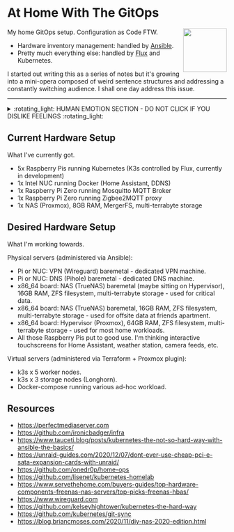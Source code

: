 # At Home With The GitOps

<img align="right" width="100" height="100" src="http://www.fillmurray.com/100/100">
My home GitOps setup. Configuration as Code FTW.

* Hardware inventory management: handled by [Ansible](ansible).
* Pretty much everything else: handled by [Flux](flux) and Kubernetes.

I started out writing this as a series of notes but it's growing into a mini-opera composed of weird sentence structures and addressing a constantly switching audience. I shall one day address this issue.

---

<details>
  <summary>:rotating_light: HUMAN EMOTION SECTION - DO NOT CLICK IF YOU DISLIKE FEELINGS :rotating_light:</summary>
  
## HUMAN EMOTION: PLEASE LEAVE IF YOU CAN'T COPE

This is all part of a huge learning and emotional experience for me. I spent a lot of 2020 and 2021 in hospital, dealing with a lot of medical shit. 
  
When I got out I decided that some changes were needed to my life. One of those changes was to make a gigantic (and frankly ill-planned) career change from Frontend Development - where I was mostly a manager and therefore spent my majority of time piloting spreadsheets -  right over to infrastructure & Platform Engineering as *an actual engineer and not a manager*.

Part of skilling up in this new role has been doing lots of learning on the side. 
  
This repo is one of those learnings. 
  
(Also I am coming to accept that I'm a massive nerd and that I'm allowed to play with tech shit as a hobby and that I probably have lots of internalised misogyny about a womans relationship to tech).

So if you see mistakes in this repo... well, it's because I'm new at all this. But on the bright side I think I'm coming into this strong and that things will only, as they say, get better. My enormous levels of ADHD (yes really ADHD and no not just being scatty) and me being a junior-grade space cadet means that my brain works well at fitting unrelated concepts and systems together. "Shit at the detail, fantastic at the big picture" is my elevator pitch. 

Anyway, enough of that. I'm sure you're hungry for code by now.

</details>



## Current Hardware Setup

What I've currently got.

- 5x Raspberry Pis running Kubernetes (K3s controlled by Flux, currently in development)
- 1x Intel NUC running Docker (Home Assistant, DDNS)
- 1x Raspberry Pi Zero running Mosquitto MQTT Broker
- 1x Raspberry Pi Zero running Zigbee2MQTT proxy
- 1x NAS (Proxmox), 8GB RAM, MergerFS, multi-terrabyte storage

## Desired Hardware Setup

What I'm working towards.

Physical servers (administered via Ansible):
- Pi or NUC: VPN (Wireguard) baremetal - dedicated VPN machine.
- Pi or NUC: DNS (Pihole) baremetal - dedicated DNS machine.
- x86_64 board: NAS (TrueNAS) baremetal (maybe sitting on Hypervisor), 16GB RAM, ZFS filesystem, multi-terrabyte storage - used for critical data.
- x86_64 board: NAS (TrueNAS) baremetal, 16GB RAM, ZFS filesystem, multi-terrabyte storage - used for offsite data at friends apartment.
- x86_64 board: Hypervisor (Proxmox), 64GB RAM, ZFS filesystem, multi-terrabyte storage - used for most home workloads.
- All those Raspberry Pis put to good use. I'm thinking interactive touchscreens for Home Assistant, weather station, camera feeds, etc.

Virtual servers (administered via Terraform + Proxmox plugin):
- k3s x 5 worker nodes.
- k3s x 3 storage nodes (Longhorn).
- Docker-compose running various ad-hoc workload.


## Resources
- https://perfectmediaserver.com
- https://github.com/ironicbadger/infra
- https://www.tauceti.blog/posts/kubernetes-the-not-so-hard-way-with-ansible-the-basics/
- https://unraid-guides.com/2020/12/07/dont-ever-use-cheap-pci-e-sata-expansion-cards-with-unraid/
- https://github.com/onedr0p/home-ops
- https://github.com/lisenet/kubernetes-homelab
- https://www.servethehome.com/buyers-guides/top-hardware-components-freenas-nas-servers/top-picks-freenas-hbas/
- https://www.wireguard.com
- https://github.com/kelseyhightower/kubernetes-the-hard-way
- https://github.com/kubernetes/git-sync
- https://blog.briancmoses.com/2020/11/diy-nas-2020-edition.html
